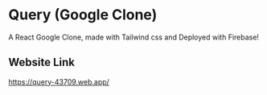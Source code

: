 # Query (Google Clone)

A React Google Clone, made with Tailwind css and Deployed with Firebase!

## Website Link

https://query-43709.web.app/
